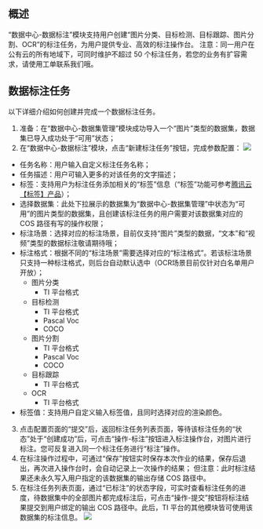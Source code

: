 ## 概述

“数据中心-数据标注”模块支持用户创建“图片分类、目标检测、目标跟踪、图片分割、OCR”的标注任务，为用户提供专业、高效的标注操作台。
注意：同一用户在公有云的所有地域下，可同时维护不超过 50 个标注任务，若您的业务有扩容需求，请使用工单联系我们哦。



## 数据标注任务

以下详细介绍如何创建并完成一个数据标注任务。

1. 准备：在“数据中心-数据集管理”模块成功导入一个“图片”类型的数据集，数据集已导入成功处于“可用”状态；
2. 在“数据中心-数据标注”模块，点击“新建标注任务”按钮，完成参数配置：
![](https://qcloudimg.tencent-cloud.cn/raw/d1c6bbbc3cd307c8693a6705016d077d.jpg)
  - 任务名称：用户输入自定义标注任务名称；
  - 任务描述：用户可输入更多的对该任务的文字描述；
  - 标签：支持用户为标注任务添加相关的“标签”信息（“标签”功能可参考[腾讯云【标签】产品](https://console.cloud.tencent.com/tag/taglist)）；
  - 选择数据集：此处下拉展示的数据集为“数据中心-数据集管理”中状态为“可用”的图片类型的数据集，且创建该标注任务的用户需要对该数据集对应的 COS 路径有写的操作权限；
  - 标注场景：选择对应的标注场景，目前仅支持“图片”类型的数据，“文本”和“视频”类型的数据标注敬请期待哦；
  - 标注格式：根据不同的“标注场景”需要选择对应的“标注格式”。若该标注场景只支持一种标注格式，则后台自动默认选中（OCR场景目前仅针对白名单用户开放）；
    - 图片分类
      - TI 平台格式
    -  目标检测
        - TI 平台格式
        - Pascal Voc
        - COCO
    -  图片分割
        - TI 平台格式
        - Pascal Voc
        - COCO
    - 目标跟踪
      - TI 平台格式
    - OCR
      - TI 平台格式
  - 标签值：支持用户自定义输入标签值，且同时选择对应的渲染颜色。
3. 点击配置页面的“提交”后，返回标注任务列表页面，等待该标注任务的“状态”处于“创建成功”后，可点击“操作-标注”按钮进入标注操作台，对图片进行标注。您可反复进入同一个标注任务进行“标注”操作。
4. 在标注操作过程中，可通过“保存”按钮实时保存本次作业的结果，保存后退出，再次进入操作台时，会自动记录上一次操作的结果；
但注意：此时标注结果还未永久写入用户指定的该数据集的输出存储 COS 路径中。
5. 在标注任务列表页面，通过“已标注”的状态字段，可实时查看标注任务的进度，待数据集中的全部图片都完成标注后，可点击“操作-提交”按钮将标注结果提交到用户绑定的输出 COS 路径中。此后，TI 平台的其他模块皆可使用该数据集的标注信息。
![](https://qcloudimg.tencent-cloud.cn/raw/10f843188bda520a524c1e46b65a5c48.png)



